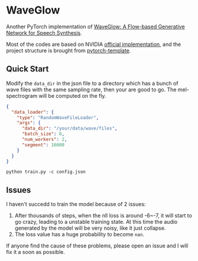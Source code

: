 # WaveGlow

Another PyTorch implementation of [WaveGlow: A Flow-based Generative Network for Speech Synthesis](https://arxiv.org/abs/1811.00002).

Most of the codes are based on NVIDIA [official implementation](https://github.com/NVIDIA/waveglow), and the project structure 
is brought from [pytorch-template](https://github.com/victoresque/pytorch-template).

## Quick Start

Modify the `data_dir` in the json file to a directory which has a bunch of wave files with the same sampling rate, 
then your are good to go. The mel-spectrogram will be computed on the fly.

```json
{
  "data_loader": {
    "type": "RandomWaveFileLoader",
    "args": {
      "data_dir": "/your/data/wave/files",
      "batch_size": 8,
      "num_workers": 2,
      "segment": 16000
    }
  }
}
```

```
python train.py -c config.json
```

## Issues

I haven't succedd to train the model because of 2 issues:

1. After thousands of steps, when the nll loss is around -6~-7, it will start to go crazy, leading to a unstable training state.
At this time the audio generated by the model will be very noisy, like it just collapse.
2. The loss value has a huge probability to become `nan`.

If anyone find the cause of these problems, please open an issue and I will fix it a soon as possible.